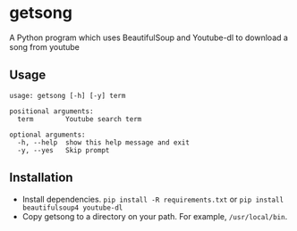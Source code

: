 getsong
=======

A Python program which uses BeautifulSoup and Youtube-dl to download a song from youtube

Usage
-----

    usage: getsong [-h] [-y] term
    
    positional arguments:
      term        Youtube search term

    optional arguments:
      -h, --help  show this help message and exit
      -y, --yes   Skip prompt

Installation
------------

* Install dependencies. `pip install -R requirements.txt` or `pip install beautifulsoup4 youtube-dl`
* Copy getsong to a directory on your path. For example, `/usr/local/bin`.
